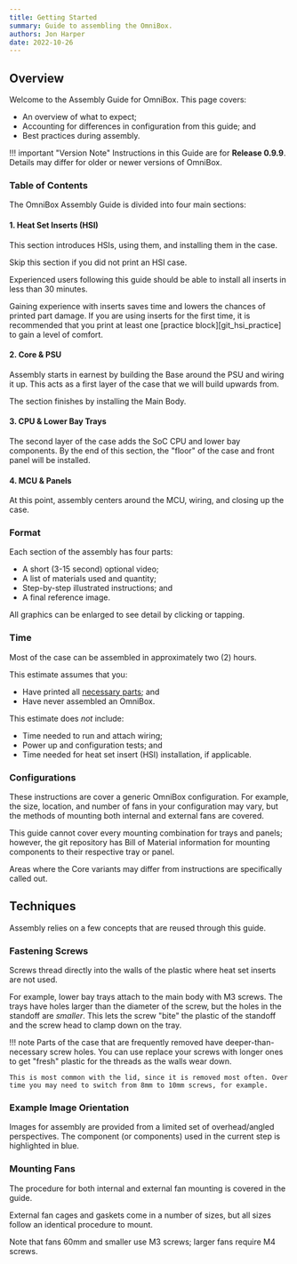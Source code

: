 ```yaml
---
title: Getting Started
summary: Guide to assembling the OmniBox.
authors: Jon Harper
date: 2022-10-26
---
```


## Overview

Welcome to the Assembly Guide for OmniBox. This page covers:

- An overview of what to expect;
- Accounting for differences in configuration from this guide; and
- Best practices during assembly.

!!! important "Version Note"
    Instructions in this Guide are for **Release 0.9.9**. Details may differ for older or newer versions of OmniBox.

### Table of Contents

The OmniBox Assembly Guide is divided into four main sections:

#### 1. Heat Set Inserts (HSI)

This section introduces HSIs, using them, and installing them in the case.

Skip this section if you did not print an HSI case.

Experienced users following this guide should be able to install all inserts in less than 30 minutes.

Gaining experience with inserts saves time and lowers the chances of printed part damage. If you are using inserts for the first time, it is recommended that you print at least one [practice block][git_hsi_practice] to gain a level of comfort.

#### 2. Core & PSU

Assembly starts in earnest by building the Base around the PSU and wiring it up. This acts as a first layer of the case that we will build upwards from.

The section finishes by installing the Main Body.

#### 3. CPU & Lower Bay Trays

The second layer of the case adds the SoC CPU and lower bay components. By the end of this section, the "floor" of the case and front panel will be installed.

#### 4. MCU & Panels

At this point, assembly centers around the MCU, wiring, and closing up the case.

### Format

Each section of the assembly has four parts:

- A short (3-15 second) optional video;
- A list of materials used and quantity;
- Step-by-step illustrated instructions; and
- A final reference image.

All graphics can be enlarged to see detail by clicking or tapping.

### Time

Most of the case can be assembled in approximately two (2) hours.

This estimate assumes that you:

- Have printed all [necessary parts][checklist]; and
- Have never assembled an OmniBox.

This estimate does *not* include:

- Time needed to run and attach wiring;
- Power up and configuration tests; and
- Time needed for heat set insert (HSI) installation, if applicable.

### Configurations

These instructions are cover a generic OmniBox configuration. For example, the size, location, and number of fans in your configuration may vary, but the methods of mounting both internal and external fans are covered.

This guide cannot cover every mounting combination for trays and panels; however, the git repository has Bill of Material information for mounting components to their respective tray or panel.

Areas where the Core variants may differ from instructions are specifically called out.

## Techniques

Assembly relies on a few concepts that are reused through this guide.

### Fastening Screws

Screws thread directly into the walls of the plastic where heat set inserts are not used.

For example, lower bay trays attach to the main body with M3 screws. The trays have holes larger than the diameter of the screw, but the holes in the standoff are *smaller*. This lets the screw "bite" the plastic of the standoff and the screw head to clamp down on the tray.

!!! note
    Parts of the case that are frequently removed have deeper-than-necessary screw holes. You can use replace your screws with longer ones to get "fresh" plastic for the threads as the walls wear down.

    This is most common with the lid, since it is removed most often. Over time you may need to switch from 8mm to 10mm screws, for example.

### Example Image Orientation

Images for assembly are provided from a limited set of overhead/angled perspectives. The component (or components) used in the current step is highlighted in blue.

### Mounting Fans

The procedure for both internal and external fan mounting is covered in the guide.

External fan cages and gaskets come in a number of sizes, but all sizes follow an identical procedure to mount.

Note that fans 60mm and smaller use M3 screws; larger fans require M4 screws.

[base]:     base.md         "Assembly: Base and PSU"
[core]:     core.md         "Assembly: Main Body"
[mcu]:      mcu.md          "Assembly: MCU Tray"
[cpu]:      cpu.md          "Assembly: CPU Tray"
[lower_bay]:lower_bay.md    "Assembly: Lower Bay Tray(s)"
[front]:    front.md        "Assembly: Front Panel"
[side]:     side.md         "Assembly: Side Panel(s)"
[rear]:     rear.md         "Assembly: Rear Panel"
[lid]:      lid.md          "Assembly: Lid(s)"
[bottom]:   bottom.md       "Assembly: Bottom Panels"
[checklist]: ../printing.md#printed-component-checklist "Printed Component Checklist"
